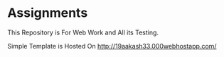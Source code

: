 # Assignments
This Repository is For Web Work and All its Testing.

Simple Template is Hosted On http://19aakash33.000webhostapp.com/

